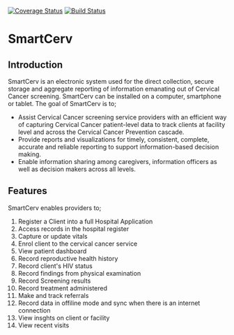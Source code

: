 [![Coverage Status](https://coveralls.io/repos/github/BlueCodeSystems/smartcerv/badge.svg?branch=master)](https://coveralls.io/github/BlueCodeSystems/smartcerv?branch=master) [![Build Status](https://travis-ci.org/BlueCodeSystems/smartcerv.svg?branch=master)](https://travis-ci.org/BlueCodeSystems/smartcerv)

# SmartCerv

## Introduction
SmartCerv is an electronic system used for the direct collection, secure storage and aggregate reporting of information emanating out of Cervical Cancer screening. SmartCerv can be installed on a computer, smartphone or tablet. The goal of SmartCerv is to;
- Assist Cervical Cancer screening service providers with an efficient way of capturing Cervical Cancer patient-level data to track clients at facility level and across the Cervical Cancer Prevention cascade.
- Provide reports and visualizations for timely, consistent, complete, accurate and reliable reporting to support information-based decision making.
- Enable information sharing among caregivers, information officers as well as decision makers across all levels.

## Features
SmartCerv enables providers to;
 1. Register a Client into a full Hospital Application
 2. Access records in the hospital register
 3. Capture or update vitals
 4. Enrol client to the cervical cancer service 
 6. View patient dashboard
 7. Record reproductive health history
 8. Record client's HIV status
 9. Record findings from physical examination
 10. Record Screening results
 11. Record treatment administered 
 12. Make and track referrals 
 13. Record data in offiline mode and sync when there is an internet connection
 14. View insghts on client or facility
 15. View recent visits
